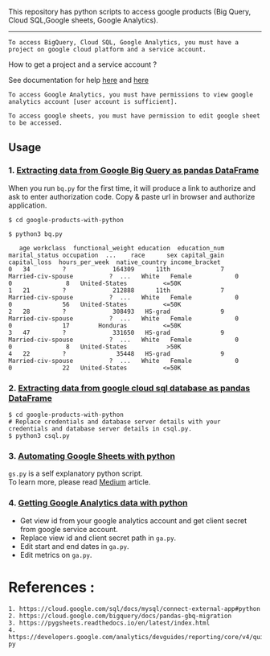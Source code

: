 
This repository has python scripts to access google products (Big Query, Cloud SQL,Google sheets, Google Analytics).
***
```text
To access BigQuery, Cloud SQL, Google Analytics, you must have a project on google cloud platform and a service account.

```
How to get a project and a service account ?

See documentation for help [here](https://cloud.google.com/iam/docs/creating-managing-service-accounts) and [here](https://cloud.google.com/resource-manager/docs/creating-managing-projects)


```text
To access Google Analytics, you must have permissions to view google analytics account [user account is sufficient]. 
```
```text
To access google sheets, you must have permission to edit google sheet to be accessed. 
```

## Usage
### 1. [Extracting data from Google Big Query as pandas DataFrame](https://github.com/dc-aichara/google-products-with-python/blob/master/bq.py)
When you run `bq.py` for the first time, it will produce a link to authorize and ask to enter authorization code. Copy & paste url in browser and authorize application.    
```text
$ cd google-products-with-python

$ python3 bq.py 

   age workclass  functional_weight education  education_num       marital_status occupation  ...    race      sex capital_gain  capital_loss  hours_per_week  native_country income_bracket
0   34         ?             164309      11th              7   Married-civ-spouse          ?  ...   White   Female            0             0               8   United-States          <=50K
1   21         ?             212888      11th              7   Married-civ-spouse          ?  ...   White   Female            0             0              56   United-States          <=50K
2   28         ?             308493   HS-grad              9   Married-civ-spouse          ?  ...   White   Female            0             0              17        Honduras          <=50K
3   47         ?             331650   HS-grad              9   Married-civ-spouse          ?  ...   White   Female            0             0               8   United-States           >50K
4   22         ?              35448   HS-grad              9   Married-civ-spouse          ?  ...   White   Female            0             0              22   United-States          <=50K

```

### 2. [Extracting data from google cloud sql database as pandas DataFrame](https://github.com/dc-aichara/google-products-with-python/blob/master/csql.py)
```text
$ cd google-products-with-python
# Replace credentials and database server details with your credentials and database server details in csql.py.
$ python3 csql.py
```
### 3. [Automating Google Sheets with python](https://github.com/dc-aichara/google-products-with-python/blob/master/gs.py)
`gs.py` is a self explanatory python script.  
To learn more, please read [Medium](https://medium.com/@dcaichara/play-with-google-spreadsheets-with-python-301dd4ee36eb) article. 

### 4. [Getting Google Analytics data with python ](https://github.com/dc-aichara/google-products-with-python/blob/master/ga.py)
- Get view id from your google analytics account and get client secret from google service account. 
- Replace view id and client secret path in `ga.py`.
- Edit start and end dates in `ga.py`.
- Edit metrics on `ga.py`.

# References : 
```text
1. https://cloud.google.com/sql/docs/mysql/connect-external-app#python
2. https://cloud.google.com/bigquery/docs/pandas-gbq-migration
3. https://pygsheets.readthedocs.io/en/latest/index.html
4. https://developers.google.com/analytics/devguides/reporting/core/v4/quickstart/service-py

```